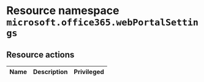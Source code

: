 # Resource namespace `microsoft.office365.webPortalSettings`
## Resource actions
|Name|Description|Privileged|
|-|-|-|
